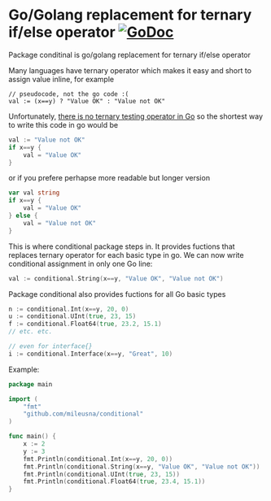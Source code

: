 # Go/Golang replacement for ternary if/else operator [![GoDoc](https://godoc.org/github.com/mileusna/conditional?status.svg)](https://godoc.org/github.com/mileusna/conditional)

Package conditinal is go/golang replacement for ternary if/else operator

Many languages have ternary operator which makes it easy and short to assign value inline, for example

```
// pseudocode, not the go code :(
val := (x==y) ? "Value OK" : "Value not OK" 
```

Unfortunately, [there is no ternary testing operator in Go](https://golang.org/doc/faq#Does_Go_have_a_ternary_form) so the shortest way to write this code in go would be

```Go
val := "Value not OK"
if x==y {
    val = "Value OK"
}
```
or if you prefere perhapse more readable but longer version

```Go
var val string
if x==y {
    val = "Value OK"
} else {
    val = "Value not OK"
}
```
 
This is where conditional package steps in. It provides fuctions that replaces ternary operator for each basic type in go. We can now write conditional assignment in only one Go line:

```Go
val := conditional.String(x==y, "Value OK", "Value not OK")
```
Package conditional also provides fuctions for all Go basic types
```Go
n := conditional.Int(x==y, 20, 0)
u := conditional.UInt(true, 23, 15)
f := conditional.Float64(true, 23.2, 15.1)
// etc. etc.

// even for interface{}
i := conditional.Interface(x==y, "Great", 10)
```
Example:
```Go
package main

import (
    "fmt"
    "github.com/mileusna/conditional"
)

func main() {
    x := 2
    y := 3
    fmt.Println(conditional.Int(x==y, 20, 0))
    fmt.Println(conditional.String(x==y, "Value OK", "Value not OK"))
    fmt.Println(conditional.UInt(true, 23, 15))
    fmt.Println(conditional.Float64(true, 23.4, 15.1))
}
```
